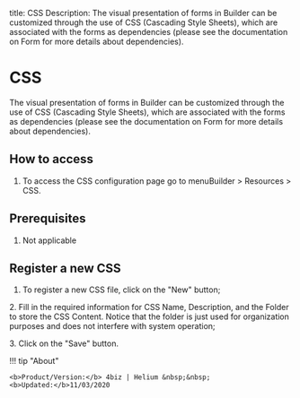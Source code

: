 title: CSS
Description: The visual presentation of forms in Builder can be customized through the use of CSS (Cascading Style Sheets), which are associated with the forms as dependencies (please see the documentation on Form for more details about dependencies).
# CSS

The visual presentation of forms in Builder can be customized through the use of CSS (Cascading Style Sheets), which are associated with the forms as dependencies (please see the documentation on Form for more details about dependencies). 

## How to access  

1.	To access the CSS configuration page go to menuBuilder > Resources > CSS.  

## Prerequisites

1.  Not applicable

## Register a new CSS

1.	To register a new CSS file, click on the "New" button;

2\.	Fill in the required information for CSS Name, Description, and the Folder to store the CSS Content. Notice that the folder is just used for organization purposes and does not interfere with system operation;

3\.	Click on the "Save" button.


!!! tip "About"

    <b>Product/Version:</b> 4biz | Helium &nbsp;&nbsp;
    <b>Updated:</b>11/03/2020  

